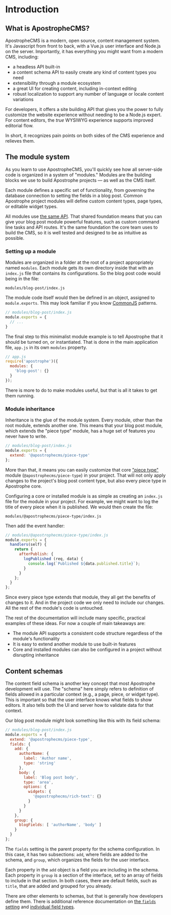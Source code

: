 # Introduction

## What is ApostropheCMS?

ApostropheCMS is a modern, open source, content management system. It's Javascript from front to back, with a Vue.js user interface and Node.js on the server. Importantly, it has everything you might want from a modern CMS, including:

- a headless API built-in
- a content schema API to easily create any kind of content types you need
- extensibility through a module ecosystem
- a great UI for creating content, including in-context editing
- robust localization to support any number of language or locale content variations

For developers, it offers a site building API that gives you the power to fully customize the website experience without needing to be a Node.js expert. For content editors, the _true_ WYSIWYG experience supports improved editorial flow.

In short, it recognizes pain points on both sides of the CMS experience and relieves them.

## The module system

As you learn to use ApostropheCMS, you'll quickly see how all server-side code is organized in a system of "modules." Modules are the building blocks we use to build Apostrophe projects — as well as the CMS itself.

Each module defines a specific set of functionality, from governing the database connection to setting the fields in a blog post. Common Apostrophe project modules will define custom content types, page types, or editable widget types.

All modules use [the same API](/reference/module-api/). That shared foundation means that you can give your blog post module powerful features, such as custom command line tasks and API routes. It's the same foundation the core team uses to build the CMS, so it is well tested and designed to be as intuitive as possible.

### Setting up a module

Modules are organized in a folder at the root of a project appropriately named `modules`. Each module gets its own directory inside that with an `index.js` file that contains its configurations. So the blog post code would being in the file:

```
modules/blog-post/index.js
```

The module code itself would then be defined in an object, assigned to `module.exports`. This may look familiar if you know [CommonJS](https://nodejs.org/api/modules.html#modules_modules_commonjs_modules) patterns.

```javascript
// modules/blog-post/index.js
module.exports = {
  // ...
}
```

The final step to this minimalist module example is to tell Apostrophe that it should be turned on, or instantiated. That is done in the main application file, `app.js` in its own `modules` property.

```js
// app.js
require('apostrophe')({
  modules: {
    'blog-post': {}
  }
});
```

There is more to do to make modules useful, but that is all it takes to get them running.

### Module inheritance

Inheritance is the glue of the module system. Every module, other than the root module, extends another one. This means that your blog post module, which extends the "piece type" module, has a huge set of features you never have to write.

```javascript
// modules/blog-post/index.js
module.exports = {
  extend: '@apostrophecms/piece-type'
};
```

More than that, it means you can easily customize that core ["piece type"](/reference/glossary.md#piece) module (`@apostrophecms/piece-type`) in your project. That will not only apply changes to the project's blog post content type, but also every piece type in Apostrophe core.

Configuring a core or installed module is as simple as creating an `index.js` file for the module in your project. For example, we might want to log the title of every piece when it is published. We would then create the file:

```
modules/@apostrophecms/piece-type/index.js
```

Then add the event handler:

```javascript
// modules/@apostrophecms/piece-type/index.js
module.exports = {
  handlers(self) {
    return {
      afterPublish: {
        logPublished (req, data) {
          console.log(`Published ${data.published.title}`);
        }
      }
    };
  }
};
```

Since every piece type extends that module, they all get the benefits of changes to it. And in the project code we only need to include our changes. All the rest of the module's code is untouched.

The rest of the documentation will include many specific, practical examples of these ideas. For now a couple of main takeaways are:
  - The module API supports a consistent code structure regardless of the module's functionality
  - It is easy to extend another module to use built-in features
  - Core and installed modules can also be configured in a project without disrupting inheritance

## Content schemas

The content field schema is another key concept that most Apostrophe development will use. The "schema" here simply refers to definition of fields allowed in a particular context (e.g., a page, piece, or widget type). This is important so that the user interface knows what fields to show editors. It also tells both the UI and server how to validate data for that context.

Our blog post module might look something like this with its field schema:

```javascript
// modules/blog-post/index.js
module.exports = {
  extend: '@apostrophecms/piece-type',
  fields: {
    add: {
      authorName: {
        label: 'Author name',
        type: 'string'
      },
      body: {
        label: 'Blog post body',
        type: 'area',
        options: {
          widgets: {
            '@apostrophecms/rich-text': {}
          }
        }
      }
    },
    group: {
      blogFields: [ 'authorName', 'body' ]
    }
  }
};
```

The `fields` setting is the parent property for the schema configuration. In this case, it has two subsections: `add`, where fields are added to the schema, and `group`, which organizes the fields for the user interface.

Each property in the `add` object is a field you are including in the schema. Each property in `group` is a section of the interface, set to an array of fields to include in that section. In both cases, there are default fields, such as `title`, that are added and grouped for you already.

There are other elements to schemas, but that is generally how developers define them. There is additional reference documentation on [the `fields` setting](/reference/module-api/module-overview.md#fields) and [individual field types](/reference/field-types/).